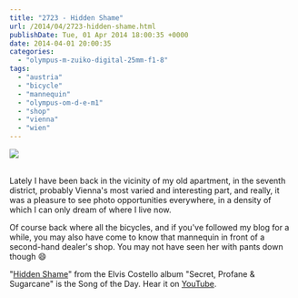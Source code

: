 ```yaml
---
title: "2723 - Hidden Shame"
url: /2014/04/2723-hidden-shame.html
publishDate: Tue, 01 Apr 2014 18:00:35 +0000
date: 2014-04-01 20:00:35
categories: 
  - "olympus-m-zuiko-digital-25mm-f1-8"
tags: 
  - "austria"
  - "bicycle"
  - "mannequin"
  - "olympus-om-d-e-m1"
  - "shop"
  - "vienna"
  - "wien"
---
```

<div class="container">
<div class="center"><a target="_blank" href="https://d25zfm9zpd7gm5.cloudfront.net/1200x1200/2014/20140324_165334_lr.jpg"><img src="https://d25zfm9zpd7gm5.cloudfront.net/0600x0600/2014/20140324_165334_lr.jpg" /></a></div>
</div>
<br />

Lately I have been back in the vicinity of my old apartment, in the seventh district, probably Vienna's most varied and interesting part, and really, it was a pleasure to see photo opportunities everywhere, in a density of which I can only dream of where I live now.

<a target="_blank" href="https://d25zfm9zpd7gm5.cloudfront.net/1200x1200/2014/20140324_165438_lr.jpg"><img style="margin: 0pt 0px 0pt 10px; float: right;" src="https://d25zfm9zpd7gm5.cloudfront.net/0150x0150/2014/20140324_165438_lr.jpg" alt="" border="0" /></a> Of course back where all the bicycles, and if you've followed my blog for a while, you may also have come to know that mannequin in front of a second-hand dealer's shop. You may not have seen her with pants down though 😄

"<a href="http://www.lyricsmode.com/lyrics/e/elvis_costello/hidden_shame_lyrics.html" target="_blank">Hidden Shame</a>" from the Elvis Costello album "Secret, Profane &amp; Sugarcane" is the Song of the Day. Hear it on <a href="https://www.youtube.com/watch?v=ngz0abPuJrs" target="_blank">YouTube</a>.
